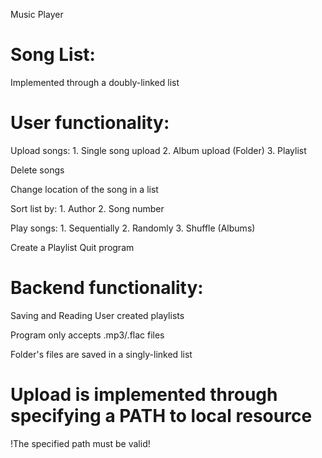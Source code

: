 Music Player


# Song List:
Implemented through a doubly-linked list


# User functionality:

Upload songs:
    1. Single song upload
    2. Album upload (Folder)
    3. Playlist

Delete songs

Change location of the song in a list

Sort list by:
    1. Author
    2. Song number

Play songs:
    1. Sequentially
    2. Randomly
    3. Shuffle (Albums)

Create a Playlist
Quit program

# Backend functionality:

Saving and Reading User created playlists 

Program only accepts .mp3/.flac files

Folder's files are saved in a singly-linked list


# Upload is implemented through specifying a PATH to local resource
!The specified path must be valid!

